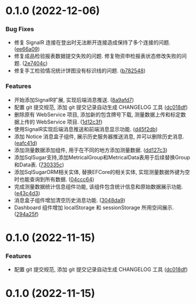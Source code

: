 # 0.1.0 (2022-12-06)


### Bug Fixes

* 修复 SignalR 连接在登出时无法断开连接造成保持了多个连接的问题. ([ee66a09](https://github.com/ddvlhr/shifang/commit/ee66a0903234cf33cc9208d0455f26eae5ccd4c7))
* 修复成品检验报表数据提交失败的问题. 修复物资申检报表状态修改失败的问题. ([2e7404c](https://github.com/ddvlhr/shifang/commit/2e7404cd6f2dffb08cc1bf8be8dd8aeb08be152f))
* 修复手工检验情况统计饼图没有标识线的问题. ([b782548](https://github.com/ddvlhr/shifang/commit/b782548c92c41c222961d1974b7547c89b396ed4))


### Features

* 开始添加SignalR扩展, 实现后端消息推送. ([8a9afd7](https://github.com/ddvlhr/shifang/commit/8a9afd7f80c3725ce65e5bc498be32597ff9c747))
* 配置 git 提交规范, 添加 git 提交记录自动生成 CHANGELOG 工具 ([dc018df](https://github.com/ddvlhr/shifang/commit/dc018dfe7de62222f849ca2fbf67b745aa2fa208))
* 删除原有 WebService 项目, 添加新的包含牌号下载, 测量数据上传和标定数据上传的 WebService 项目. ([1d12c3f](https://github.com/ddvlhr/shifang/commit/1d12c3fe48a48a363e9eb0c4d7084bf78e4ec67e))
* 使用SignalR实现后端消息推送和前端消息显示功能. ([d45f2db](https://github.com/ddvlhr/shifang/commit/d45f2dbe133b0316e59bec32943e7209b4b66511))
* 添加 Notice 消息盒子组件, 展示历史服务器推送消息, 并可以删除历史消息. ([eafc41d](https://github.com/ddvlhr/shifang/commit/eafc41d5407980c1d256480db20588e392eca217))
* 添加测量数据添加组件, 用于在不同的地方添加测量数据. ([dd127c3](https://github.com/ddvlhr/shifang/commit/dd127c33c4a7f4d01f4990cf74d638da69d0b3f5))
* 添加SqlSugar支持,添加MetricalGroup和MetricalData表用于后续替换Group和Data表. ([730335c](https://github.com/ddvlhr/shifang/commit/730335c14d4d3e37bd9f1ab07e264a99d97e35a0))
* 添加SqlSugarORM相关实体, 替换EFCore的相关实体, 实现测量数据外键为空时也能查询到所有数据. ([04ccc64](https://github.com/ddvlhr/shifang/commit/04ccc643666d5184ca69cc402da9508ab37fe19a))
* 完成测量数据统计信息组件功能, 该组件包含统计信息和原始数据展示功能. ([e43c4d3](https://github.com/ddvlhr/shifang/commit/e43c4d39b89809a9ceb59d14be7353edc93950ca))
* 消息盒子组件增加清空历史消息功能. ([3048da9](https://github.com/ddvlhr/shifang/commit/3048da973be8cc1ed02f27c462e14b01a88c94fb))
* Dashboard 组件增加 localStorage 和 sessionStorage 所用空间展示. ([294a25f](https://github.com/ddvlhr/shifang/commit/294a25fc58d30de1c25800e68cb69242e29bc1e8))



# 0.1.0 (2022-11-15)


### Features

* 配置 git 提交规范, 添加 git 提交记录自动生成 CHANGELOG 工具 ([dc018df](https://github.com/ddvlhr/shifang/commit/dc018dfe7de62222f849ca2fbf67b745aa2fa208))



# 0.1.0 (2022-11-15)



